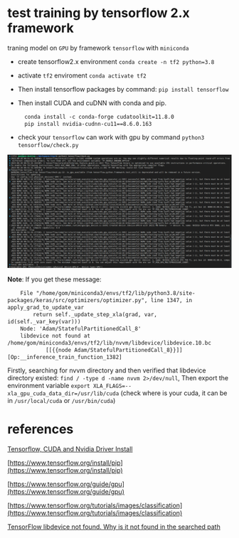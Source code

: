 # test training by tensorflow 2.x framework

traning model on `GPU` by framework `tensorflow` with `miniconda`

- create tensorflow2.x environment `conda create -n tf2 python=3.8`

- activate `tf2` enviroment `conda activate tf2`

- Then install tensorflow packages by command: `pip install tensorflow`

- Then install CUDA and cuDNN with conda and pip.

        conda install -c conda-forge cudatoolkit=11.8.0
        pip install nvidia-cudnn-cu11==8.6.0.163

- check your `tensorflow` can work with gpu by command `python3 tensorflow/check.py`

![result](https://github.com/iteam1/itest/blob/main/assets/Screenshot%202023-08-19%2021:18:35.png?raw=true)

**Note**:
If you get these message:

        File "/home/gom/miniconda3/envs/tf2/lib/python3.8/site-packages/keras/src/optimizers/optimizer.py", line 1347, in apply_grad_to_update_var
            return self._update_step_xla(grad, var, id(self._var_key(var)))
        Node: 'Adam/StatefulPartitionedCall_8'
        libdevice not found at /home/gom/miniconda3/envs/tf2/lib/nvvm/libdevice/libdevice.10.bc
                [[{{node Adam/StatefulPartitionedCall_8}}]] [Op:__inference_train_function_1382]

Firstly, searching for nvvm directory and then verified that libdevice directory existed: `find / -type d -name nvvm 2>/dev/null`, Then export the environment variable `export XLA_FLAGS=--xla_gpu_cuda_data_dir=/usr/lib/cuda` (check where is your cuda, it can be in `/usr/local/cuda` or `/usr/bin/cuda`)

# references

[Tensorflow, CUDA and Nvidia Driver Install](https://docs.google.com/document/u/0/d/1MQ35ZeMZupJQCz4pUmI2Z0j6yD5VaVRWYBtosGNK0p8/mobilebasic)

[https://www.tensorflow.org/install/pip](https://www.tensorflow.org/install/pip)

[https://www.tensorflow.org/guide/gpu](https://www.tensorflow.org/guide/gpu)

[https://www.tensorflow.org/tutorials/images/classification](https://www.tensorflow.org/tutorials/images/classification)

[TensorFlow libdevice not found. Why is it not found in the searched path](https://stackoverflow.com/questions/68614547/tensorflow-libdevice-not-found-why-is-it-not-found-in-the-searched-path)